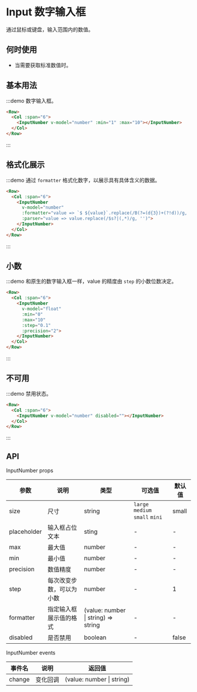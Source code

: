 # Input 数字输入框

通过鼠标或键盘，输入范围内的数值。

## 何时使用

- 当需要获取标准数值时。

## 基本用法

:::demo 数字输入框。

```html
<Row>
  <Col :span="6">
    <InputNumber v-model="number" :min="1" :max="10"></InputNumber>
  </Col>
</Row>
```
:::

## 格式化展示

:::demo 通过 `formatter` 格式化数字，以展示具有具体含义的数据。

```html
<Row>
  <Col :span="6">
    <InputNumber
      v-model="number"
      :formatter="value => `$ ${value}`.replace(/B(?=(d{3})+(?!d))/g, ',')"
      :parser="value => value.replace(/$s?|(,*)/g, '')">
    </InputNumber>
  </Col>
</Row>
```
:::

## 小数

:::demo 和原生的数字输入框一样，value 的精度由 `step` 的小数位数决定。

```html
<Row>
  <Col :span="6">
    <InputNumber
      v-model="float"
      :min="0"
      :max="10"
      :step="0.1"
      :precision="2">
    </InputNumber>
  </Col>
</Row>
```
:::

## 不可用

:::demo 禁用状态。

```html
<Row>
  <Col :span="6">
    <InputNumber v-model="number" disabled=""></InputNumber>
  </Col>
</Row>
```
:::

## API

InputNumber props

| 参数 | 说明 | 类型 | 可选值 | 默认值 |
|---- |---- |---- |---- |---- |
| size | 尺寸 | string | `large` `medium` `small` `mini` | small |
| placeholder | 输入框占位文本 | sting | - | - |
| max | 最大值 | number | - | - |
| min | 最小值 | number | - | - |
| precision | 数值精度 | number | - | - |
| step | 每次改变步数，可以为小数 | number | - | 1 |
| formatter | 指定输入框展示值的格式 | (value: number \| string) => string | - | - |
| disabled | 是否禁用 | boolean | - | false |

InputNumber events

| 事件名 | 说明 | 返回值 |
|---- |---- |---- |
| change | 变化回调 | (value: number \| string) |
    
<script>
  import Row from '@/components/row';
  import Col from '@/components/col';
  import InputNumber from '@/components/input-number';

  export default {
    components: {
      Row,
      Col,
      InputNumber,
    },
    data() {
      return {
        number: 1,
        float: 1,
      };
    },
    methods: {
      handleSuffix() {
        console.log(this.keywords);
      },
    },
  };
</script>
<style lang="scss" scoped>

</style>